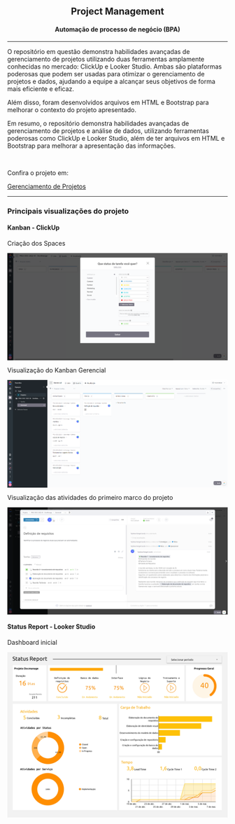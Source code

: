 <h2 align="center"> Project Management </h2>
<h4 align="center">Automação de processo de negócio (BPA)</h4>
<hr>
<p>O repositório em questão demonstra habilidades avançadas de gerenciamento de projetos utilizando duas ferramentas amplamente conhecidas no mercado: ClickUp e Looker Studio. Ambas são plataformas poderosas que podem ser usadas para otimizar o gerenciamento de projetos e dados, ajudando a equipe a alcançar seus objetivos de forma mais eficiente e eficaz.</p>
<p>Além disso, foram desenvolvidos arquivos em HTML e Bootstrap para melhorar o contexto do projeto apresentado.</p>
<p>Em resumo, o repositório demonstra habilidades avançadas de gerenciamento de projetos e análise de dados, utilizando ferramentas poderosas como ClickUp e Looker Studio, além de ter arquivos em HTML e Bootstrap para melhorar a apresentação das informações. </p>
<br>
<p>Confira o projeto em:</p>
<a href="https://github.com/Tayrangel/pm_automacao_processo_negocio/tree/main/Gerenciamento%20de%20Projetos">Gerenciamento de Projetos</a>
<hr>

<div>
<h3>Principais visualizações do projeto</h4>
    <h4>Kanban - ClickUp</h4>
    <p>Criação dos Spaces</p>
    <img align="center" alt="status clickup" src="/Arquivos/src/imagens/statusclickup.png">
    <p>Visualização do Kanban Gerencial</p>
    <img align="center" alt="status clickup" src="/Arquivos/src/imagens/tasksnoclickup1.png">
    <p>Visualização das atividades do primeiro marco do projeto</p>
    <img align="center" alt="status clickup" src="/Arquivos/src/imagens/tasksnoclickup2.png">
    <br>
    <h4>Status Report - Looker Studio</h4>
    <p>Dashboard inicial</p>
    <img align="center" alt="status report" src="/Arquivos/src/imagens/StatusReportDocmanage.jpg">
</div>